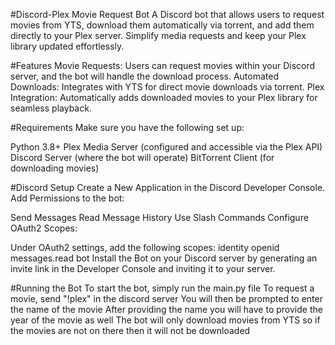 #Discord-Plex Movie Request Bot
A Discord bot that allows users to request movies from YTS, download them automatically via torrent, and add them directly to your Plex server. Simplify media requests and keep your Plex library updated effortlessly.

#Features
Movie Requests: Users can request movies within your Discord server, and the bot will handle the download process.
Automated Downloads: Integrates with YTS for direct movie downloads via torrent.
Plex Integration: Automatically adds downloaded movies to your Plex library for seamless playback.

#Requirements
Make sure you have the following set up:

Python 3.8+
Plex Media Server (configured and accessible via the Plex API)
Discord Server (where the bot will operate)
BitTorrent Client (for downloading movies)

#Discord Setup
Create a New Application in the Discord Developer Console.
Add Permissions to the bot:

Send Messages
Read Message History
Use Slash Commands
Configure OAuth2 Scopes:

Under OAuth2 settings, add the following scopes:
identity
openid
messages.read
bot
Install the Bot on your Discord server by generating an invite link in the Developer Console and inviting it to your server.

#Running the Bot
To start the bot, simply run the main.py file
To request a movie, send "!plex" in the discord server
You will then be prompted to enter the name of the movie
After providing the name you will have to provide the year of the movie as well
The bot will only download movies from YTS so if the movies are not on there then it will not be downloaded
